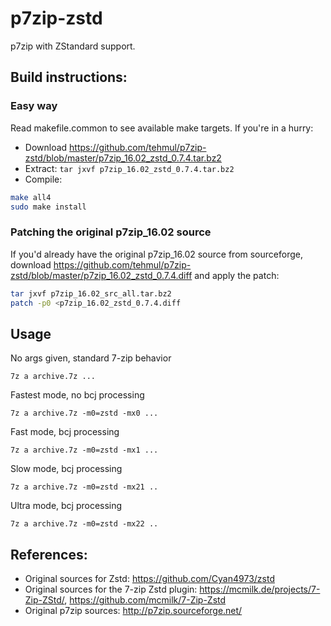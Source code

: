 # p7zip-zstd
p7zip with ZStandard support. 

## Build instructions:

### Easy way

Read makefile.common to see available make targets. If you're in a hurry:
- Download https://github.com/tehmul/p7zip-zstd/blob/master/p7zip_16.02_zstd_0.7.4.tar.bz2
- Extract: ```tar jxvf p7zip_16.02_zstd_0.7.4.tar.bz2``` 
- Compile:
```sh
make all4
sudo make install
```

### Patching the original p7zip_16.02 source

If you'd already have the original p7zip_16.02 source from sourceforge, download  https://github.com/tehmul/p7zip-zstd/blob/master/p7zip_16.02_zstd_0.7.4.diff
and apply the patch:
```sh
tar jxvf p7zip_16.02_src_all.tar.bz2
patch -p0 <p7zip_16.02_zstd_0.7.4.diff
```
## Usage

No args given, standard 7-zip behavior
```
7z a archive.7z ...

```

Fastest mode, no bcj processing
```
7z a archive.7z -m0=zstd -mx0 ...
```

Fast mode, bcj processing
```
7z a archive.7z -m0=zstd -mx1 ...
```

Slow mode, bcj processing
```
7z a archive.7z -m0=zstd -mx21 ..
```

Ultra mode, bcj processing
```
7z a archive.7z -m0=zstd -mx22 ..
```

## References:
- Original sources for Zstd: https://github.com/Cyan4973/zstd
- Original sources for the 7-zip Zstd plugin: https://mcmilk.de/projects/7-Zip-ZStd/, https://github.com/mcmilk/7-Zip-Zstd
- Original p7zip sources: http://p7zip.sourceforge.net/
